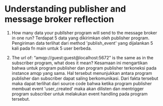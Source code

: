 # Understanding publisher and message broker reflection

1. How many data your publlsher program will send to the message broker in one run? 
Terdapat 5 data yang dikirimkan oleh publisher program. Pengiriman data terlihat dari method 'publish_event' yang dijalankan 5 kali pada fn main untuk 5 user berbeda.

2. The url of: “amqp://guest:guest@localhost:5672” is the same as in the subscriber program, what does it mean?
Kesamaan ini mengartikan bahwa untuk program publisher dan program publisher terkoneksi pada instance amqp yang sama. Hal tersebut menunjukkan antara program publisher dan subscriber dapat saling berkomunikasi. Dari fakta tersebut maka dapat terlihat dari source code bahwa ketika program publisher membuat event 'user_created' maka akan dilisten dan mentrigger program subscriber untuk melakukan event handling pada program tersebut.